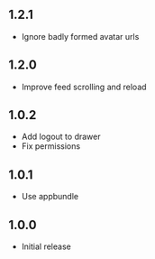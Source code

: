 ## 1.2.1
 -  Ignore badly formed avatar urls

## 1.2.0
 - Improve feed scrolling and reload

## 1.0.2
 - Add logout to drawer
 - Fix permissions

## 1.0.1
 - Use appbundle

## 1.0.0
 - Initial release
